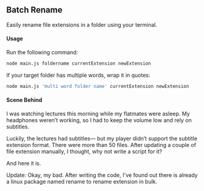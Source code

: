 ## Batch Rename

Easily rename file extensions in a folder using your terminal.

#### Usage

Run the following command:

```sh
node main.js foldername currentExtension newExtension
```

If your target folder has multiple words, wrap it in quotes:

```sh
node main.js 'multi word folder name' currentExtension newExtension
```

#### Scene Behind

I was watching lectures this morning while my flatmates were asleep. My headphones weren’t working, so I had to keep the volume low and rely on subtitles.

Luckily, the lectures had subtitles— but my player didn’t support the subtitle extension format. There were more than 50 files. After updating a couple of file extension manually, I thought, why not write a script for it?

And here it is.


Update: Okay, my bad. After writing the code, I've found out there is already a linux package named rename to rename extension in bulk. 
